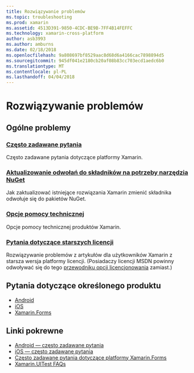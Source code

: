 ```yaml
---
title: Rozwiązywanie problemów
ms.topic: troubleshooting
ms.prod: xamarin
ms.assetid: 4513D391-9850-4CDC-BE9B-7FF4B14FEFFC
ms.technology: xamarin-cross-platform
author: asb3993
ms.author: amburns
ms.date: 02/18/2018
ms.openlocfilehash: 9a808697bf8529aac8d68d6a4166cac7898894d5
ms.sourcegitcommit: 945df041e2180cb20af08b83cc703ecd1aedc6b0
ms.translationtype: MT
ms.contentlocale: pl-PL
ms.lasthandoff: 04/04/2018
---
```

# <a name="troubleshooting"></a>Rozwiązywanie problemów

## <a name="general-issues"></a>Ogólne problemy
### <a name="frequently-asked-questionsquestionsindexmd"></a>[Często zadawane pytania](questions/index.md)

Często zadawane pytania dotyczące platformy Xamarin.

### <a name="updating-component-references-to-nugetcomponent-nugetmd"></a>[Aktualizowanie odwołań do składników na potrzeby narzędzia NuGet](component-nuget.md)

Jak zaktualizować istniejące rozwiązania Xamarin zmienić składnika odwołuje się do pakietów NuGet.

### <a name="support-optionssupport-optionsmd"></a>[Opcje pomocy technicznej](support-options.md)

Opcje pomocy technicznej produktów Xamarin.

### <a name="legacy-license-questionslegacy-licensesindexmd"></a>[Pytania dotyczące starszych licencji](legacy-licenses/index.md)

Rozwiązywanie problemów z artykułów dla użytkowników Xamarin z starsza wersja platformy licencji. (Posiadaczy licencji MSDN powinny odwoływać się do tego [przewodniku opcji licencjonowania](~/cross-platform/get-started/requirements.md) zamiast.)

## <a name="product-specific-questions"></a>Pytania dotyczące określonego produktu

- [Android](~/android/troubleshooting/questions/index.md)
- [iOS](~/ios/troubleshooting/questions/index.md)
- [Xamarin.Forms](~/xamarin-forms/troubleshooting/questions/index.md)



## <a name="related-links"></a>Linki pokrewne

- [Android — często zadawane pytania](~/android/troubleshooting/questions/index.md)
- [iOS — często zadawane pytania](~/ios/troubleshooting/questions/index.md)
- [Często zadawane pytania dotyczące platformy Xamarin.Forms](~/xamarin-forms/troubleshooting/questions/index.md)
- [Xamarin.UITest FAQs](https://developer.xamarin.com~/testcloud/uitest/questions/)
